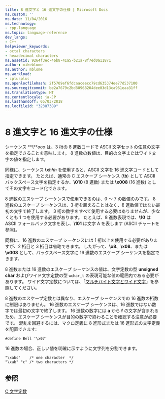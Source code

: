 ```yaml
---
title: 8 進文字と 16 進文字の仕様 | Microsoft Docs
ms.custom: ''
ms.date: 11/04/2016
ms.technology:
- cpp-language
ms.topic: language-reference
dev_langs:
- C++
helpviewer_keywords:
- octal characters
- hexadecimal characters
ms.assetid: 9264f3ec-46b8-41a5-b21a-8f7ed0a11871
author: mikeblome
ms.author: mblome
ms.workload:
- cplusplus
ms.openlocfilehash: 2f5709ef6fdcaaceecc79cd635374ee77d537100
ms.sourcegitcommit: be2a7679c2bd80968204dee03d13ca961eaa31ff
ms.translationtype: HT
ms.contentlocale: ja-JP
ms.lasthandoff: 05/03/2018
ms.locfileid: "32387389"
---
```

# <a name="octal-and-hexadecimal-character-specifications"></a>8 進文字と 16 進文字の仕様
シーケンス **\\***ooo* は、3 桁の 8 進数コードで ASCII 文字セットの任意の文字を指定できることを意味します。 8 進数の数値は、目的の文字またはワイド文字の値を指定します。  
  
 同様に、シーケンス **\x***hhh* を使用すると、ASCII 文字を 16 進文字コードとして指定できます。 たとえば、通常の C エスケープ シーケンス (**\b**) として ASCII バックスペース文字を指定するか、**\010** (8 進数) または **\x008** (16 進数) としてその文字をコード化できます。  
  
 8 進数のエスケープ シーケンスで使用できるのは、0 ～ 7 の数値のみです。 8 進数のエスケープ シーケンスは、3 桁を超えることはなく、8 進数値ではない最初の文字で終了します。 3 桁の数字をすべて使用する必要はありませんが、少なくとも 1 つを使用する必要があります。 たとえば、8 進数表現では、**\10** は ASCII フォールバック文字を表し、**\101** は文字 A を表します (ASCII チャートを参照)。  
  
 同様に、16 進数のエスケープ シーケンスには 1 桁以上を使用する必要がありますが、2 桁目と 3 桁目は省略できます。 したがって、**\x8**、**\x08**、または **\x008** として、バックスペース文字に 16 進数のエスケープ シーケンスを指定できます。  
  
 8 進数または 16 進数のエスケープ シーケンスの値は、文字定数の型 **unsigned char** およびワイド文字定数の型 `wchar_t` の表現可能な値の範囲内である必要があります。 ワイド文字定数については、「[マルチバイト文字とワイド文字](../c-language/multibyte-and-wide-characters.md)」を参照してください。  
  
 8 進数のエスケープ定数とは異なり、エスケープ シーケンスでの 16 進数の桁数に制限はありません。 16 進数のエスケープ シーケンスは、16 進数ではない数字では最初の文字で終了します。 16 進数の数字には **a** から **f** の文字が含まれるため、エスケープ シーケンスが目的の数字で終わることを確認する注意が必要です。 混乱を回避するには、マクロ定義に 8 進形式または 16 進形式の文字定義を配置できます:  
  
```  
#define Bell '\x07'  
```  
  
 16 進数の場合、正しい値を明確に示すように文字列を分割できます。  
  
```  
"\xabc"    /* one character  */  
"\xab" "c" /* two characters */  
```  
  
## <a name="see-also"></a>参照  
 [C 文字定数](../c-language/c-character-constants.md)